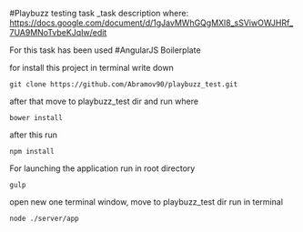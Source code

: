#Playbuzz testing task
_task description where: https://docs.google.com/document/d/1gJavMWhGQgMXl8_sSViwOWJHRf_7UA9MNoTvbeKJqIw/edit

For this task has been used #AngularJS Boilerplate

for install this project in terminal write down 

```
git clone https://github.com/Abramov90/playbuzz_test.git
```


after that move to playbuzz_test dir and run where 

```
bower install
```
after this run

```
npm install
```

For launching the application run in root directory

```
gulp
```

open new one terminal window, move to playbuzz_test dir run in terminal

```
node ./server/app
```
